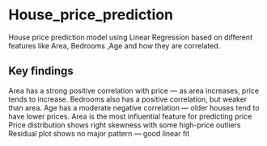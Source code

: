 # House_price_prediction
House price prediction model using Linear Regression based on different features like Area, Bedrooms ,Age  and how they are correlated.
## Key findings
Area has a strong positive correlation with price — as area increases, price tends to increase.
Bedrooms also has a positive correlation, but weaker than area. 
Age has a moderate negative correlation — older houses tend to have
lower prices.
Area is the most influential feature for predicting price
Price distribution shows right skewness with some high-price outliers
Residual plot shows no major pattern — good linear fit
